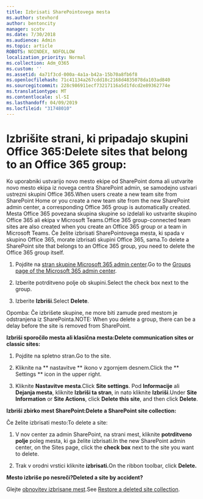 ```yaml
---
title: Izbrisati SharePointovega mesta
ms.author: stevhord
author: bentoncity
manager: scotv
ms.date: 7/30/2018
ms.audience: Admin
ms.topic: article
ROBOTS: NOINDEX, NOFOLLOW
localization_priority: Normal
ms.collection: Adm_O365
ms.custom: ''
ms.assetid: 4a71f3cd-000a-4a1a-b42a-15b70a8fb6f8
ms.openlocfilehash: 71c41134a267cdd18c2168d4835078da103ad840
ms.sourcegitcommit: 228c986911ecf73217116a5d1fdcd2e89362774e
ms.translationtype: MT
ms.contentlocale: sl-SI
ms.lasthandoff: 04/09/2019
ms.locfileid: "31748010"
---
```

# <a name="delete-sites-that-belong-to-an-office-365-group"></a><span data-ttu-id="dca21-102">Izbrišite strani, ki pripadajo skupini Office 365:</span><span class="sxs-lookup"><span data-stu-id="dca21-102">Delete sites that belong to an Office 365 group:</span></span>

<span data-ttu-id="dca21-103">Ko uporabniki ustvarijo novo mesto ekipe od SharePoint doma ali ustvarite novo mesto ekipa iz novega centra SharePoint admin, se samodejno ustvari ustrezni skupini Office 365.</span><span class="sxs-lookup"><span data-stu-id="dca21-103">When users create a new team site from SharePoint Home or you create a new team site from the new SharePoint admin center, a corresponding Office 365 group is automatically created.</span></span> <span data-ttu-id="dca21-104">Mesta Office 365 povezana skupina skupine so izdelali ko ustvarite skupino Office 365 ali ekipa v Microsoft Teams.</span><span class="sxs-lookup"><span data-stu-id="dca21-104">Office 365 group-connected team sites are also created when you create an Office 365 group or a team in Microsoft Teams.</span></span> <span data-ttu-id="dca21-105">Če želite izbrisati SharePointovega mesta, ki spada v skupino Office 365, morate izbrisati skupini Office 365, sama.</span><span class="sxs-lookup"><span data-stu-id="dca21-105">To delete a SharePoint site that belongs to an Office 365 group, you need to delete the Office 365 group itself.</span></span> 
  
1. <span data-ttu-id="dca21-106">Pojdite na [stran skupine Microsoft 365 admin center](https://portal.office.com/adminportal/home#/groups).</span><span class="sxs-lookup"><span data-stu-id="dca21-106">Go to the [Groups page of the Microsoft 365 admin center](https://portal.office.com/adminportal/home#/groups).</span></span>
    
2. <span data-ttu-id="dca21-107">Izberite potrditveno polje ob skupini.</span><span class="sxs-lookup"><span data-stu-id="dca21-107">Select the check box next to the group.</span></span>
    
3. <span data-ttu-id="dca21-108">Izberite **Izbriši**.</span><span class="sxs-lookup"><span data-stu-id="dca21-108">Select **Delete**.</span></span>
    
<span data-ttu-id="dca21-109">Opomba: Če izbrišete skupine, ne more biti zamude pred mestom je odstranjena iz SharePointa.</span><span class="sxs-lookup"><span data-stu-id="dca21-109">NOTE: When you delete a group, there can be a delay before the site is removed from SharePoint.</span></span>
  
**<span data-ttu-id="dca21-110">Izbriši sporočilo mesta ali klasična mesta:</span><span class="sxs-lookup"><span data-stu-id="dca21-110">Delete communication sites or classic sites:</span></span>**

1. <span data-ttu-id="dca21-111">Pojdite na spletno stran.</span><span class="sxs-lookup"><span data-stu-id="dca21-111">Go to the site.</span></span>
  
2. <span data-ttu-id="dca21-112">Kliknite na \*\* nastavitve \*\* ikono v zgornjem desnem.</span><span class="sxs-lookup"><span data-stu-id="dca21-112">Click the \*\* Settings \*\* icon in the upper right.</span></span> 
  
3. <span data-ttu-id="dca21-113">Kliknite **Nastavitve mesta**.</span><span class="sxs-lookup"><span data-stu-id="dca21-113">Click **Site settings**.</span></span> <span data-ttu-id="dca21-114">Pod **Informacije** ali **Dejanja mesta**, kliknite **Izbriši ta stran**, in nato kliknite **Izbriši**.</span><span class="sxs-lookup"><span data-stu-id="dca21-114">Under **Site Information** or **Site Actions**, click **Delete this site**, and then click **Delete**.</span></span>
  
**<span data-ttu-id="dca21-115">Izbriši zbirko mest SharePoint:</span><span class="sxs-lookup"><span data-stu-id="dca21-115">Delete a SharePoint site collection:</span></span>**

<span data-ttu-id="dca21-116">Če želite izbrisati mesto:</span><span class="sxs-lookup"><span data-stu-id="dca21-116">To delete a site:</span></span>
  
1. <span data-ttu-id="dca21-117">V nov center za admin SharePoint, na strani mest, kliknite **potrditveno polje** poleg mesta, ki ga želite izbrisati.</span><span class="sxs-lookup"><span data-stu-id="dca21-117">In the new SharePoint admin center, on the Sites page, click the **check box** next to the site you want to delete.</span></span> 
    
2. <span data-ttu-id="dca21-118">Trak v orodni vrstici kliknite **izbrisati.**</span><span class="sxs-lookup"><span data-stu-id="dca21-118">On the ribbon toolbar, click **Delete.**</span></span>
    
**<span data-ttu-id="dca21-119">Mesto izbriše po nesreči?</span><span class="sxs-lookup"><span data-stu-id="dca21-119">Deleted a site by accident?</span></span>**

<span data-ttu-id="dca21-120">Glejte [obnovitev izbrisane mest](https://go.microsoft.com/fwlink/?linkid=867660).</span><span class="sxs-lookup"><span data-stu-id="dca21-120">See [Restore a deleted site collection](https://go.microsoft.com/fwlink/?linkid=867660).</span></span>
  

